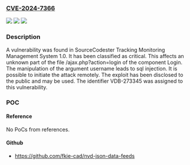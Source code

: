 ### [CVE-2024-7366](https://cve.mitre.org/cgi-bin/cvename.cgi?name=CVE-2024-7366)
![](https://img.shields.io/static/v1?label=Product&message=Tracking%20Monitoring%20Management%20System&color=blue)
![](https://img.shields.io/static/v1?label=Version&message=%3D%201.0%20&color=brighgreen)
![](https://img.shields.io/static/v1?label=Vulnerability&message=CWE-89%20SQL%20Injection&color=brighgreen)

### Description

A vulnerability was found in SourceCodester Tracking Monitoring Management System 1.0. It has been classified as critical. This affects an unknown part of the file /ajax.php?action=login of the component Login. The manipulation of the argument username leads to sql injection. It is possible to initiate the attack remotely. The exploit has been disclosed to the public and may be used. The identifier VDB-273345 was assigned to this vulnerability.

### POC

#### Reference
No PoCs from references.

#### Github
- https://github.com/fkie-cad/nvd-json-data-feeds

